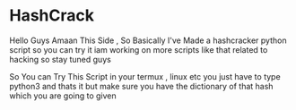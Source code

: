 # HashCrack
Hello Guys Amaan This Side , So Basically I've Made a hashcracker python script so you can try it iam working on more scripts like that related to hacking so stay tuned guys

So You can Try This Script in your termux , linux etc 
you just have to type python3 <filename>
and thats it 
but make sure you have the dictionary of that hash which you are going to given
